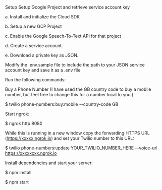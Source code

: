 Setup
Setup Google Project and retrieve service account key

a. Install and initialize the Cloud SDK

b. Setup a new GCP Project

c. Enable the Google Speech-To-Text API for that project

d. Create a service account.

e. Download a private key as JSON.

Modify the .env.sample file to include the path to your JSON service account key and save it as a .env file

Run the following commands:

Buy a Phone Number (I have used the GB country code to buy a mobile number, but feel free to change this for a number local to you.)

$ twilio phone-numbers:buy:mobile --country-code GB

Start ngrok:

$ ngrok http 8080

While this is running in a new window copy the forwarding HTTPS URL (https://xxxxx.ngrok.io) and set your Twilio number to this URL:

$ twilio phone-numbers:update YOUR_TWILIO_NUMBER_HERE --voice-url https://xxxxxxxx.ngrok.io

Install dependencies and start your server:

$ npm install

$ npm start